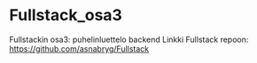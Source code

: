 # Fullstack_osa3
Fullstackin osa3: puhelinluettelo backend
Linkki Fullstack repoon: https://github.com/asnabryg/Fullstack
